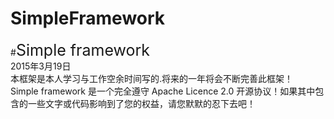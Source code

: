 # SimpleFramework<br/>
#<font style="font-size:25px">Simple framework</font><br/>
2015年3月19日<br/>
本框架是本人学习与工作空余时间写的.将来的一年将会不断完善此框架！<br/>
Simple framework 是一个完全遵守 Apache Licence 2.0 开源协议！如果其中包含的一些文字或代码影响到了您的权益，请您默默的忍下去吧！
